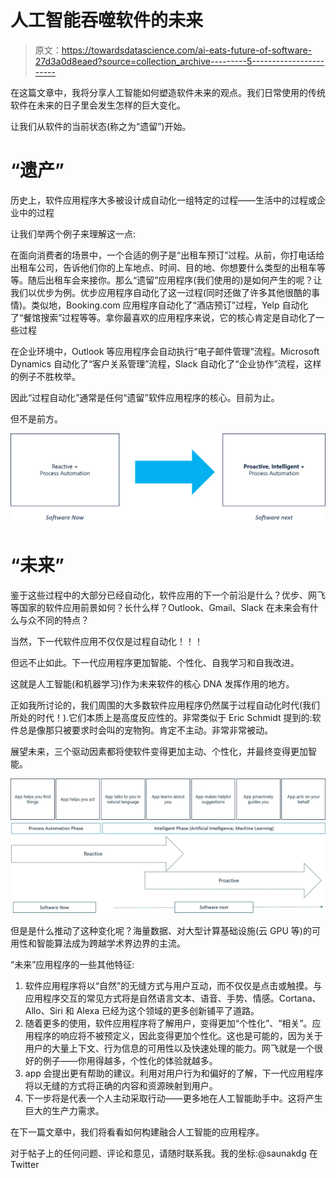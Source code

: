 # 人工智能吞噬软件的未来

> 原文：<https://towardsdatascience.com/ai-eats-future-of-software-27d3a0d8eaed?source=collection_archive---------5----------------------->

在这篇文章中，我将分享人工智能如何塑造软件未来的观点。我们日常使用的传统软件在未来的日子里会发生怎样的巨大变化。

让我们从软件的当前状态(称之为“遗留”)开始。

# “遗产”

历史上，软件应用程序大多被设计成自动化一组特定的过程——生活中的过程或企业中的过程

让我们举两个例子来理解这一点:

在面向消费者的场景中，一个合适的例子是“出租车预订”过程。从前，你打电话给出租车公司，告诉他们你的上车地点、时间、目的地、你想要什么类型的出租车等等。随后出租车会来接你。那么“遗留”应用程序(我们使用的)是如何产生的呢？让我们以优步为例。优步应用程序自动化了这一过程(同时还做了许多其他很酷的事情)。类似地，Booking.com 应用程序自动化了“酒店预订”过程，Yelp 自动化了“餐馆搜索”过程等等。拿你最喜欢的应用程序来说，它的核心肯定是自动化了一些过程

在企业环境中，Outlook 等应用程序会自动执行“电子邮件管理”流程。Microsoft Dynamics 自动化了“客户关系管理”流程，Slack 自动化了“企业协作”流程，这样的例子不胜枚举。

因此“过程自动化”通常是任何“遗留”软件应用程序的核心。目前为止。

但不是前方。

![](img/8bde68a05745145bbd4f7d899860f63a.png)

# “未来”

鉴于这些过程中的大部分已经自动化，软件应用的下一个前沿是什么？优步、网飞等国家的软件应用前景如何？长什么样？Outlook、Gmail、Slack 在未来会有什么与众不同的特点？

当然，下一代软件应用不仅仅是过程自动化！！！

但远不止如此。下一代应用程序更加智能、个性化、自我学习和自我改进。

这就是人工智能(和机器学习)作为未来软件的核心 DNA 发挥作用的地方。

正如我所讨论的，我们周围的大多数软件应用程序仍然属于过程自动化时代(我们所处的时代！).它们本质上是高度反应性的。非常类似于 Eric Schmidt 提到的:软件总是像那只被要求时会叫的宠物狗。肯定不主动。非常非常被动。

展望未来，三个驱动因素都将使软件变得更加主动、个性化，并最终变得更加智能。

![](img/a49bb33e185ba6b286db8651398eb3c0.png)

但是是什么推动了这种变化呢？海量数据、对大型计算基础设施(云 GPU 等)的可用性和智能算法成为跨越学术界边界的主流。

“未来”应用程序的一些其他特征:

1.  软件应用程序将以“自然”的无缝方式与用户互动，而不仅仅是点击或触摸。与应用程序交互的常见方式将是自然语言文本、语音、手势、情感。Cortana、Allo、Siri 和 Alexa 已经为这个领域的更多创新铺平了道路。
2.  随着更多的使用，软件应用程序将了解用户，变得更加“个性化”、“相关”。应用程序的响应将不被预定义，因此变得更加个性化。这也是可能的，因为关于用户的大量上下文、行为信息的可用性以及快速处理的能力。网飞就是一个很好的例子——你用得越多，个性化的体验就越多。
3.  app 会提出更有帮助的建议。利用对用户行为和偏好的了解，下一代应用程序将以无缝的方式将正确的内容和资源映射到用户。
4.  下一步将是代表一个人主动采取行动——更多地在人工智能助手中。这将产生巨大的生产力需求。

在下一篇文章中，我们将看看如何构建融合人工智能的应用程序。

对于帖子上的任何问题、评论和意见，请随时联系我。我的坐标:@saunakdg 在 Twitter